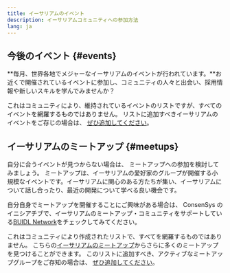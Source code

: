 ```yaml
---
title: イーサリアムのイベント
description: イーサリアムコミュニティへの参加方法
lang: ja
---
```


## 今後のイベント {#events}

**毎月、世界各地でメジャーなイーサリアムのイベントが行われています。**お近くで開催されているイベントに参加し、コミュニティの人々と出会い、採用情報や新しいスキルを学んでみませんか？

<UpcomingEventsList/>

これはコミュニティにより、維持されているイベントのリストですが、すべてのイベントを網羅するものではありません。 リストに追加すべきイーサリアムのイベントをご存じの場合は、 [ぜひ追加してください](https://github.com/ethereum/ethereum-org-website/blob/dev/src/data/community-events.json)。

## イーサリアムのミートアップ {#meetups}

自分に合うイベントが見つからない場合は、 ミートアップへの参加を検討してみましょう。 ミートアップは、イーサリアムの愛好家のグループが開催する小規模なイベントです。イーサリアムに関心のある方たちが集い、イーサリアムについて話し合ったり、最近の開発について学べる良い機会です。

<MeetupList />

自分自身でミートアップを開催することにご興味がある場合は、 ConsenSys のイニシアチブで、イーサリアムのミートアップ・コミュニティをサポートしている[BUIDL Network](https://consensys.net/developers/buidlnetwork/)をチェックしてみてください。

これはコミュニティにより作成されたリストで、すべてを網羅するものではありません。 こちらの[イーサリアムのミートアップ](https://www.meetup.com/topics/ethereum/)からさらに多くのミートアップを見つけることができます。 このリストに追加すべき、アクティブなミートアップグループをご存知の場合は、 [ぜひ追加してください](https://github.com/ethereum/ethereum-org-website/blob/dev/src/data/community-meetups.json)。
